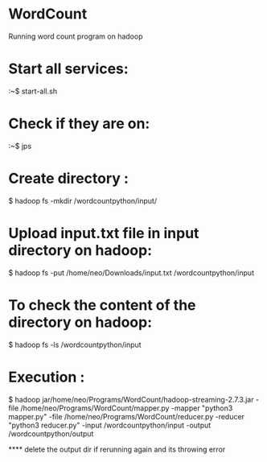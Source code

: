 # WordCount

Running word count program on hadoop

# Start all services:

:~$ start-all.sh

# Check if they are on:

:~$ jps

# Create directory :

$ hadoop fs -mkdir /wordcountpython/input/

# Upload input.txt file in input directory on hadoop:

$ hadoop fs -put /home/neo/Downloads/input.txt /wordcountpython/input

# To check the content of the directory on hadoop:

$ hadoop fs -ls /wordcountpython/input

# Execution :

$ hadoop jar/home/neo/Programs/WordCount/hadoop-streaming-2.7.3.jar -file /home/neo/Programs/WordCount/mapper.py -mapper "python3 mapper.py" -file /home/neo/Programs/WordCount/reducer.py -reducer "python3 reducer.py" -input /wordcountpython/input -output /wordcountpython/output

**** delete the output dir if rerunning again and its throwing error

